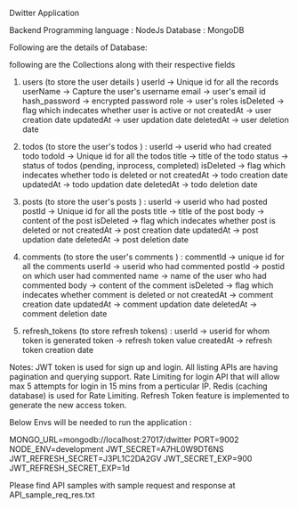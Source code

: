 Dwitter Application

Backend Programming language : NodeJs 
Database : MongoDB


Following are the details of Database:

following are the Collections along with their respective fields

1. users (to store the user details )
    userId                          -> Unique id for all the records
    userName                        -> Capture the user's username
    email                           -> user's email id
    hash_password                   -> encrypted password
    role                            -> user's roles
    isDeleted                       -> flag which indecates whether user is active or not
    createdAt                       -> user creation date
    updatedAt                       -> user updation date
    deletedAt                       -> user deletion date

2. todos  (to store the user's todos ) :
    userId                           -> userid who had created todo
    todoId                           -> Unique id for all the todos
    title                            -> title of the todo
    status                           -> status of todos (pending, inprocess, completed)
    isDeleted                        -> flag which indecates whether todo is deleted or not
    createdAt                        -> todo creation date
    updatedAt                        -> todo updation date
    deletedAt                        -> todo deletion date


3. posts  (to store the user's posts ) :
    userId                           -> userid who had posted
    postId                           -> Unique id for all the posts
    title                            -> title of the post
    body                             -> content of the post
    isDeleted                        -> flag which indecates whether post is deleted or not
    createdAt                        -> post creation date
    updatedAt                        -> post updation date
    deletedAt                        -> post deletion date


4. comments  (to store the user's comments ) :
    commentId                        -> unique id for all the comments
    userId                           -> userid who had commented
    postId                           -> postid on which user had commented
    name                             -> name of the user who had commented
    body                             -> content of the comment
    isDeleted                        -> flag which indecates whether comment is deleted or not
    createdAt                        -> comment creation date
    updatedAt                        -> comment updation date
    deletedAt                        -> comment deletion date

5. refresh_tokens (to store refresh tokens) :
    userId                           -> userid for whom token is generated
    token                            -> refresh token value
    createdAt                        -> refresh token creation date


Notes:
JWT token is used for sign up and login.
All listing APIs are having pagination and querying support.
Rate Limiting for login API that will allow max 5 attempts for login in 15 mins from a perticular IP.
Redis (caching database) is used for Rate Limiting.
Refresh Token feature is implemented to generate the new access token.


Below Envs will be needed to run the application :

MONGO_URL=mongodb://localhost:27017/dwitter
PORT=9002
NODE_ENV=development
JWT_SECRET=A7HL0W9DT6NS
JWT_REFRESH_SECRET=J3PL1C2DA2GV
JWT_SECRET_EXP=900
JWT_REFRESH_SECRET_EXP=1d


Please find API samples with sample request and response at API_sample_req_res.txt
